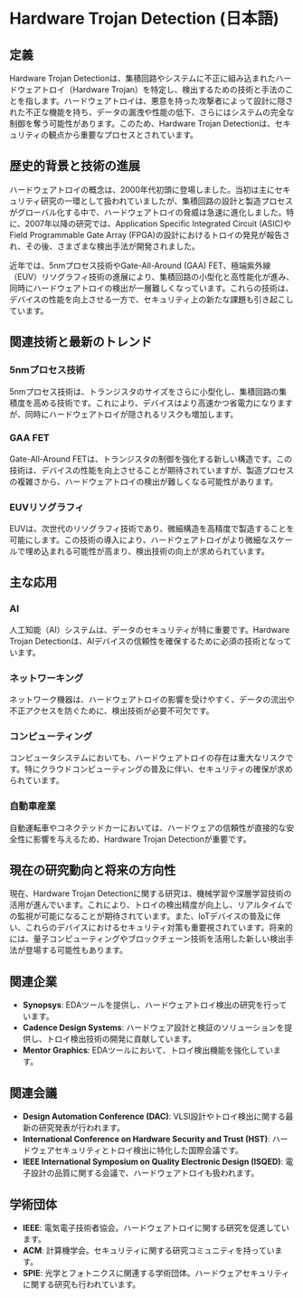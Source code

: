 # Hardware Trojan Detection (日本語)

## 定義

Hardware Trojan Detectionは、集積回路やシステムに不正に組み込まれたハードウェアトロイ（Hardware Trojan）を特定し、検出するための技術と手法のことを指します。ハードウェアトロイは、悪意を持った攻撃者によって設計に隠された不正な機能を持ち、データの漏洩や性能の低下、さらにはシステムの完全な制御を奪う可能性があります。このため、Hardware Trojan Detectionは、セキュリティの観点から重要なプロセスとされています。

## 歴史的背景と技術の進展

ハードウェアトロイの概念は、2000年代初頭に登場しました。当初は主にセキュリティ研究の一環として扱われていましたが、集積回路の設計と製造プロセスがグローバル化する中で、ハードウェアトロイの脅威は急速に進化しました。特に、2007年以降の研究では、Application Specific Integrated Circuit (ASIC)やField Programmable Gate Array (FPGA)の設計におけるトロイの発見が報告され、その後、さまざまな検出手法が開発されました。

近年では、5nmプロセス技術やGate-All-Around (GAA) FET、極端紫外線（EUV）リソグラフィ技術の進展により、集積回路の小型化と高性能化が進み、同時にハードウェアトロイの検出が一層難しくなっています。これらの技術は、デバイスの性能を向上させる一方で、セキュリティ上の新たな課題も引き起こしています。

## 関連技術と最新のトレンド

### 5nmプロセス技術

5nmプロセス技術は、トランジスタのサイズをさらに小型化し、集積回路の集積度を高める技術です。これにより、デバイスはより高速かつ省電力になりますが、同時にハードウェアトロイが隠されるリスクも増加します。

### GAA FET

Gate-All-Around FETは、トランジスタの制御を強化する新しい構造です。この技術は、デバイスの性能を向上させることが期待されていますが、製造プロセスの複雑さから、ハードウェアトロイの検出が難しくなる可能性があります。

### EUVリソグラフィ

EUVは、次世代のリソグラフィ技術であり、微細構造を高精度で製造することを可能にします。この技術の導入により、ハードウェアトロイがより微細なスケールで埋め込まれる可能性が高まり、検出技術の向上が求められています。

## 主な応用

### AI

人工知能（AI）システムは、データのセキュリティが特に重要です。Hardware Trojan Detectionは、AIデバイスの信頼性を確保するために必須の技術となっています。

### ネットワーキング

ネットワーク機器は、ハードウェアトロイの影響を受けやすく、データの流出や不正アクセスを防ぐために、検出技術が必要不可欠です。

### コンピューティング

コンピュータシステムにおいても、ハードウェアトロイの存在は重大なリスクです。特にクラウドコンピューティングの普及に伴い、セキュリティの確保が求められています。

### 自動車産業

自動運転車やコネクテッドカーにおいては、ハードウェアの信頼性が直接的な安全性に影響を与えるため、Hardware Trojan Detectionが重要です。

## 現在の研究動向と将来の方向性

現在、Hardware Trojan Detectionに関する研究は、機械学習や深層学習技術の活用が進んでいます。これにより、トロイの検出精度が向上し、リアルタイムでの監視が可能になることが期待されています。また、IoTデバイスの普及に伴い、これらのデバイスにおけるセキュリティ対策も重要視されています。将来的には、量子コンピューティングやブロックチェーン技術を活用した新しい検出手法が登場する可能性もあります。

## 関連企業

- **Synopsys**: EDAツールを提供し、ハードウェアトロイ検出の研究を行っています。
- **Cadence Design Systems**: ハードウェア設計と検証のソリューションを提供し、トロイ検出技術の開発に貢献しています。
- **Mentor Graphics**: EDAツールにおいて、トロイ検出機能を強化しています。

## 関連会議

- **Design Automation Conference (DAC)**: VLSI設計やトロイ検出に関する最新の研究発表が行われます。
- **International Conference on Hardware Security and Trust (HST)**: ハードウェアセキュリティとトロイ検出に特化した国際会議です。
- **IEEE International Symposium on Quality Electronic Design (ISQED)**: 電子設計の品質に関する会議で、ハードウェアトロイも扱われます。

## 学術団体

- **IEEE**: 電気電子技術者協会。ハードウェアトロイに関する研究を促進しています。
- **ACM**: 計算機学会。セキュリティに関する研究コミュニティを持っています。
- **SPIE**: 光学とフォトニクスに関連する学術団体。ハードウェアセキュリティに関する研究も行われています。
